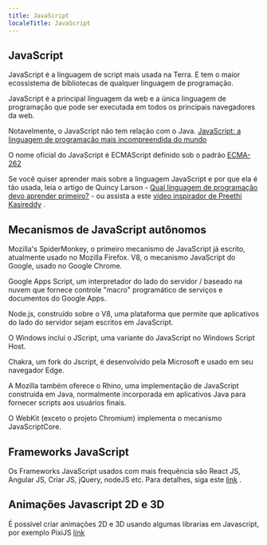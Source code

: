 ```yaml
---
title: JavaScript
localeTitle: JavaScript
---
```

## JavaScript

JavaScript é a linguagem de script mais usada na Terra. E tem o maior ecossistema de bibliotecas de qualquer linguagem de programação.

JavaScript é a principal linguagem da web e a única linguagem de programação que pode ser executada em todos os principais navegadores da web.

Notavelmente, o JavaScript não tem relação com o Java. [JavaScript: a linguagem de programação mais incompreendida do mundo](http://www.crockford.com/javascript/javascript.html)

O nome oficial do JavaScript é ECMAScript definido sob o padrão [ECMA-262](https://www.ecma-international.org/publications/standards/Ecma-262.htm)

Se você quiser aprender mais sobre a linguagem JavaScript e por que ela é tão usada, leia o artigo de Quincy Larson - [Qual linguagem de programação devo aprender primeiro?](https://medium.freecodecamp.org/what-programming-language-should-i-learn-first-%CA%87d%C4%B1%C9%B9%C9%94s%C9%90%CA%8C%C9%90%C9%BE-%C9%B9%C7%9D%CA%8Dsu%C9%90-19a33b0a467d) - ou assista a este [vídeo inspirador de Preethi Kasireddy](https://www.youtube.com/watch?v=VqiEhZYmvKk) .

## Mecanismos de JavaScript autônomos

Mozilla's SpiderMonkey, o primeiro mecanismo de JavaScript já escrito, atualmente usado no Mozilla Firefox. V8, o mecanismo JavaScript do Google, usado no Google Chrome.

Google Apps Script, um interpretador do lado do servidor / baseado na nuvem que fornece controle "macro" programático de serviços e documentos do Google Apps.

Node.js, construído sobre o V8, uma plataforma que permite que aplicativos do lado do servidor sejam escritos em JavaScript.

O Windows inclui o JScript, uma variante do JavaScript no Windows Script Host.

Chakra, um fork do Jscript, é desenvolvido pela Microsoft e usado em seu navegador Edge.

A Mozilla também oferece o Rhino, uma implementação de JavaScript construída em Java, normalmente incorporada em aplicativos Java para fornecer scripts aos usuários finais.

O WebKit (exceto o projeto Chromium) implementa o mecanismo JavaScriptCore.

## Frameworks JavaScript

Os Frameworks JavaScript usados ​​com mais frequência são React JS, Angular JS, Criar JS, jQuery, nodeJS etc. Para detalhes, siga este [link](https://javascriptreport.com/the-ultimate-guide-to-javascript-frameworks/) .

## Animações Javascript 2D e 3D

É possível criar animações 2D e 3D usando algumas librarias em Javascript, por exemplo PixiJS [link](http://www.pixijs.com)
